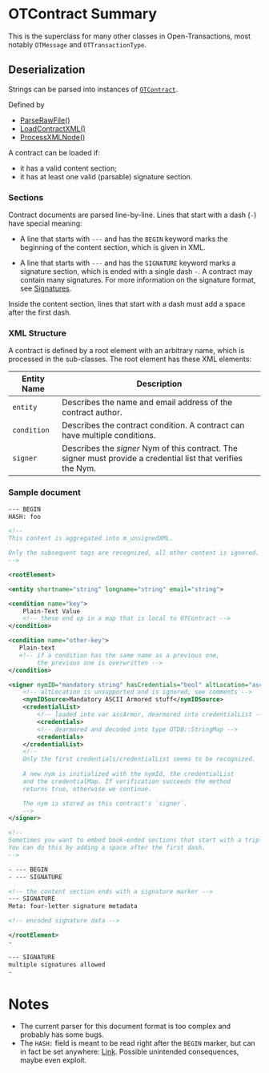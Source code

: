 # OTContract Summary

This is the superclass for many other classes in Open-Transactions, most notably
`OTMessage` and `OTTransactionType`.

## Deserialization

Strings can be parsed into instances of [`OTContract`][OTContract].

Defined by

* [ParseRawFile()][ParseRawFile]
* [LoadContractXML()][LoadContractXML]
* [ProcessXMLNode()][ProcessXMLNode]

A contract can be loaded if:

* it has a valid content section;
* it has at least one valid (parsable) signature section.

### Sections

Contract documents are parsed line-by-line. Lines that start with a dash (`-`)
have special meaning:

* A line that starts with `---` and has the `BEGIN` keyword marks the beginning
  of the content section, which is given in XML.

* A line that starts with `---` and has the `SIGNATURE` keyword marks a
  signature section, which is ended with a single dash `-`. A contract may
  contain many signatures. For more information on the signature format, see
  [Signatures](#Signatures).

Inside the content section, lines that start with a dash must add a space after
the first dash.

### XML Structure

A contract is defined by a root element with an arbitrary name, which is
processed in the sub-classes. The root element has these XML elements:

Entity Name | Description
------------|------------
`entity`    | Describes the name and email address of the contract author.
`condition` | Describes the contract condition. A contract can have multiple conditions.
`signer`    | Describes the _signer_ Nym of this contract. The signer must provide a credential list that verifies the Nym.

### Sample document

```xml
--- BEGIN
HASH: foo

<!--
This content is aggregated into m_unsignedXML.

Only the subsequent tags are recognized, all other content is ignored.
-->

<rootElement>

<entity shortname="string" longname="string" email="string">

<condition name="key">
    Plain-Text Value
    <!-- these end up in a map that is local to OTContract -->
</condition>

<condition name="other-key">
   Plain-text
   <!-- if a condition has the same name as a previous one,
        the previous one is overwritten -->
</condition>

<signer nymID="mandatory string" hasCredentials="bool" altLocation="asciiarmor">
    <!-- altLocation is unsupported and is ignored, see comments -->
    <nymIDSource>Mandatory ASCII Armored stuff</nymIDSource>
    <credentialList>
        <!-- loaded into var ascArmor, dearmored into credentialList -->
        <credentials>
        <!-- dearmored and decoded into type OTDB::StringMap -->
        <credentials>
    </credentialList>
    <!--
    Only the first credentials/credentialList seems to be recognized.
 
    A new nym is initialized with the nymId, the credentialList
    and the credentialMap. If verification succeeds the method
    returns true, otherwise we continue.

    The nym is stored as this contract's `signer`.
    -->
</signer>

<!--
Sometimes you want to embed book-ended sections that start with a triple-dash.
You can do this by adding a space after the first dash.
-->

- --- BEGIN
- --- SIGNATURE

<!-- the content section ends with a signature marker -->
--- SIGNATURE
Meta: four-letter signature metadata

<!-- encoded signature data -->

</rootElement>
-

--- SIGNATURE
multiple signatures allowed
-
```

# Notes

* The current parser for this document format is too complex and probably has
  some bugs.
* The `HASH:` field is meant to be read right after the `BEGIN` marker, but can
  in fact be set anywhere: [Link][ProcessHash]. Possible unintended
  consequences, maybe even exploit.

[OTContract]: https://github.com/Open-Transactions/opentxs/blob/171bdbdd1327fa016f2043bf43d8662055d263d2/src/core/OTContract.cpp

[ParseRawFile]: https://github.com/Open-Transactions/opentxs/blob/db31c6aa45bbb773aebbdbd4298acd3755785420/src/core/OTContract.cpp#L1374

[LoadContractXML]: https://github.com/Open-Transactions/opentxs/blob/db31c6aa45bbb773aebbdbd4298acd3755785420/src/core/OTContract.cpp#L1642

[ProcessXMLNode]: https://github.com/Open-Transactions/opentxs/blob/db31c6aa45bbb773aebbdbd4298acd3755785420/src/core/OTContract.cpp#L2391

[ProcessHash]: https://github.com/Open-Transactions/opentxs/blob/171bdbdd1327fa016f2043bf43d8662055d263d2/src/core/OTContract.cpp#L1575
